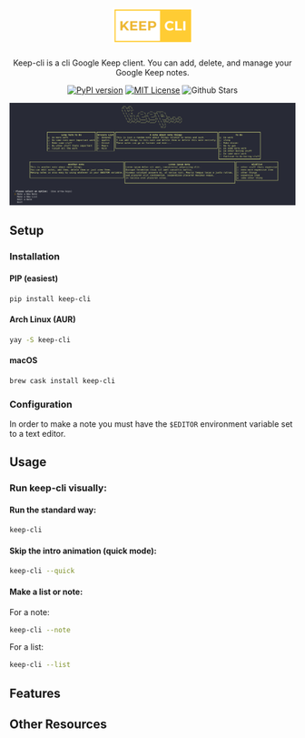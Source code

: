 
<h1 align="center"><img src="images/logo.png" style="width:140px; height:auto"></h1>
<p align="center">Keep-cli is a cli Google Keep client. You can add, delete, and manage your Google Keep notes.</p>

<p align="center">
<a href="https://badge.fury.io/py/keep-cli"><img src="https://badge.fury.io/py/keep-cli.svg" alt="PyPI version" height="18"></a>
<a href="./LICENSE.md"><img src="https://img.shields.io/badge/License-MIT-yellow.svg" alt="MIT License" height="18"></a>
<img src="https://img.shields.io/github/stars/zack-ashen/keep-cli" alt="Github Stars" height="18">


</p>

![alt text](images/screenshot.png "Demo")

## Setup

### Installation

#### PIP (easiest)
```sh
pip install keep-cli
```

#### Arch Linux (AUR)
```sh
yay -S keep-cli
```
#### macOS
```sh
brew cask install keep-cli
```

### Configuration
In order to make a note you must have the `$EDITOR` environment variable set to a text editor.

## Usage

### Run keep-cli visually:
#### Run the standard way:
```sh
keep-cli
```
#### Skip the intro animation (quick mode):
```sh
keep-cli --quick
```
#### Make a list or note:
For a note:
```sh
keep-cli --note
```
For a list:
```sh
keep-cli --list
```

## Features

## Other Resources
